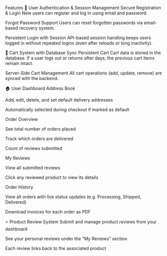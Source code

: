  Features
👤 User Authentication & Session Management
Secure Registration & Login
New users can register and log in using email and password.

Forgot Password Support
Users can reset forgotten passwords via email-based recovery system.

Persistent Login with Session
API-based session handling keeps users logged in without repeated logins (even after reloads or long inactivity).

🛒 Cart System with Database Sync
Persistent Cart
Cart data is stored in the database. If a user logs out or returns after days, the previous cart items remain intact.

Server-Side Cart Management
All cart operations (add, update, remove) are synced with the backend.

🏠 User Dashboard
Address Book

Add, edit, delete, and set default delivery addresses

Automatically selected during checkout if marked as default

Order Overview

See total number of orders placed

Track which orders are delivered

Count of reviews submitted

My Reviews

View all submitted reviews

Click any reviewed product to view its details

Order History

View all orders with live status updates (e.g. Processing, Shipped, Delivered)

Download invoices for each order as PDF

⭐ Product Review System
Submit and manage product reviews from your dashboard

See your personal reviews under the “My Reviews” section

Each review links back to the associated product
